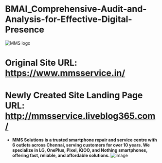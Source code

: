 # BMAI_Comprehensive-Audit-and-Analysis-for-Effective-Digital-Presence
![MMS logo](https://github.com/user-attachments/assets/176ba381-b22c-4dcf-9d9b-0522f3f852dd)

# Original Site URL: https://www.mmsservice.in/

# Newly Created Site Landing Page URL: http://mmsservice.liveblog365.com/

* **MMS Solutions is a trusted smartphone repair and service centre with 6 outlets across Chennai, serving customers for over 10 years. We specialize in LG, OnePlus, Pixel, iQOO, and Nothing smartphones, offering fast, reliable, and affordable solutions.** ![image](https://github.com/user-attachments/assets/ca71ea04-5653-497f-973e-ee3d4648a16b)
